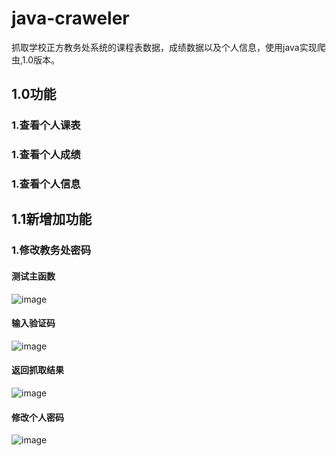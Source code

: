 # java-craweler
抓取学校正方教务处系统的课程表数据，成绩数据以及个人信息，使用java实现爬虫,1.0版本。

## 1.0功能
### 1.查看个人课表
### 1.查看个人成绩
### 1.查看个人信息

## 1.1新增加功能
### 1.修改教务处密码

#### 测试主函数
![image](https://github.com/say-hello-user/java-craweler/blob/master/1.0/1.png)
#### 输入验证码
![image](https://github.com/say-hello-user/java-craweler/blob/master/1.0/2.png)

#### 返回抓取结果
![image](https://github.com/say-hello-user/java-craweler/blob/master/1.0/FC%252FP%5BSOW2Z33I3~55PRU9.png)

#### 修改个人密码

![image](https://github.com/say-hello-user/java-craweler/blob/master/updatePassword.png)
